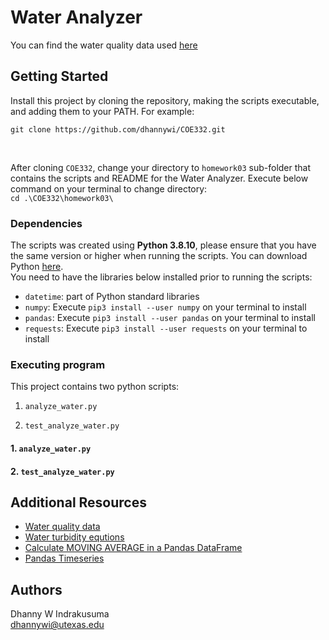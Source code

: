 # Water Analyzer


You can find the water quality data used <a href="https://raw.githubusercontent.com/wjallen/turbidity/main/turbidity_data.json">here</a>

## Getting Started

Install this project by cloning the repository, making the scripts executable, and adding them to your PATH. For example: <br>

`git clone https://github.com/dhannywi/COE332.git`

<br>

After cloning `COE332`, change your directory to `homework03` sub-folder that contains the scripts and README for the Water Analyzer. Execute below command on your terminal to change directory: <br>
`cd .\COE332\homework03\`


### Dependencies

The scripts was created using <b>Python 3.8.10</b>, please ensure that you have the same version or higher when running the scripts. 
You can download Python <a href= "https://www.python.org/">here</a>.<br> 
You need to have the libraries below installed prior to running the scripts:
* `datetime`: part of Python standard libraries
* `numpy`: Execute `pip3 install --user numpy` on your terminal to install
* `pandas`: Execute `pip3 install --user pandas` on your terminal to install
* `requests`: Execute `pip3 install --user requests` on your terminal to install

### Executing program

This project contains two python scripts:

1.  `analyze_water.py`

2.  `test_analyze_water.py`


#### 1. `analyze_water.py`

#### 2. `test_analyze_water.py`

## Additional Resources

* <a href='https://raw.githubusercontent.com/wjallen/turbidity/main/turbidity_data.json'>Water quality data</a>
* <a href='https://www.fondriest.com/environmental-measurements/measurements/measuring-water-quality/turbidity-sensors-meters-and-methods/'>Water turbidity equtions</a>
* <a href='https://www.geeksforgeeks.org/how-to-calculate-moving-average-in-a-pandas-dataframe/'>Calculate MOVING AVERAGE in a Pandas DataFrame</a>
* <a href='https://pandas.pydata.org/docs/user_guide/timeseries.html#:~:text=pandas%20contains%20extensive%20capabilities%20and,other%20Python%20libraries%20like%20scikits.'>Pandas Timeseries</a>

## Authors
Dhanny W Indrakusuma<br>
dhannywi@utexas.edu
